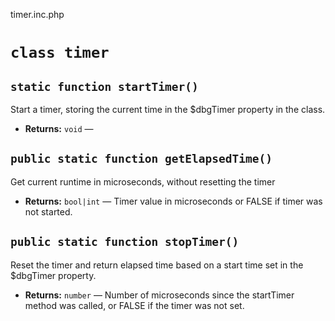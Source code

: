 timer.inc.php

# `class timer`


## `static function startTimer()`

Start a timer, storing the current time in the $dbgTimer property in the class.

 * **Returns:** `void` — 

## `public static function getElapsedTime()`

Get current runtime in microseconds, without resetting the timer

 * **Returns:** `bool|int` — Timer value in microseconds or FALSE if timer was not started.

## `public static function stopTimer()`

Reset the timer and return elapsed time based on a start time set in the $dbgTimer property.

 * **Returns:** `number` — Number of microseconds since the startTimer method was called, or FALSE if the timer was not set.